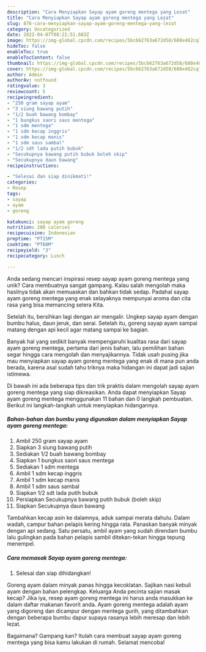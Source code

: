```yaml
---
description: "Cara Menyiapkan Sayap ayam goreng mentega yang Lezat"
title: "Cara Menyiapkan Sayap ayam goreng mentega yang Lezat"
slug: 876-cara-menyiapkan-sayap-ayam-goreng-mentega-yang-lezat
category: Uncategorized
date: 2022-04-07T08:21:51.683Z
image: https://img-global.cpcdn.com/recipes/5bc662763a672d58/680x482cq70/sayap-ayam-goreng-mentega-foto-resep-utama.jpg
hideToc: false
enableToc: true
enableTocContent: false
thumbnail: https://img-global.cpcdn.com/recipes/5bc662763a672d58/680x482cq70/sayap-ayam-goreng-mentega-foto-resep-utama.jpg
cover: https://img-global.cpcdn.com/recipes/5bc662763a672d58/680x482cq70/sayap-ayam-goreng-mentega-foto-resep-utama.jpg
author: Admin
authorAv: notfound
ratingvalue: 3
reviewcount: 5
recipeingredient:
- "250 gram sayap ayam"
- "3 siung bawang putih"
- "1/2 buah bawang bombay"
- "1 bungkus saori saus mentega"
- "1 sdm mentega"
- "1 sdm kecap inggris"
- "1 sdm kecap manis"
- "1 sdm saus sambal"
- "1/2 sdt lada putih bubuk"
- "Secukupnya bawang putih bubuk boleh skip"
- "Secukupnya daun bawang"
recipeinstructions:

- "Selesai dan siap dinikmati!"
categories:
- Resep
tags:
- sayap
- ayam
- goreng

katakunci: sayap ayam goreng 
nutrition: 280 calories
recipecuisine: Indonesian
preptime: "PT15M"
cooktime: "PT60M"
recipeyield: "3"
recipecategory: Lunch

---
```





Anda sedang mencari inspirasi resep sayap ayam goreng mentega yang unik? Cara membuatnya sangat gampang. Kalau salah mengolah maka hasilnya tidak akan memuaskan dan bahkan tidak sedap. Padahal sayap ayam goreng mentega yang enak selayaknya mempunyai aroma dan cita rasa yang bisa memancing selera Kita.





Setelah itu, bersihkan lagi dengan air mengalir. Ungkep sayap ayam dengan bumbu halus, daun jeruk, dan serai. Setelah itu, goreng sayap ayam sampai matang dengan api kecil agar matang sampai ke bagian.

Banyak hal yang sedikit banyak mempengaruhi kualitas rasa dari sayap ayam goreng mentega, pertama dari jenis bahan, lalu pemilihan bahan segar hingga cara mengolah dan menyajikannya. Tidak usah pusing jika mau menyiapkan sayap ayam goreng mentega yang enak di mana pun anda berada, karena asal sudah tahu triknya maka hidangan ini dapat jadi sajian istimewa.






Di bawah ini ada beberapa tips dan trik praktis dalam mengolah sayap ayam goreng mentega yang siap dikreasikan. Anda dapat menyiapkan Sayap ayam goreng mentega menggunakan 11 bahan dan 0 langkah pembuatan. Berikut ini langkah-langkah untuk menyiapkan hidangannya.

<!--inarticleads1-->

##### Bahan-bahan dan bumbu yang digunakan dalam menyiapkan Sayap ayam goreng mentega:

1. Ambil 250 gram sayap ayam
1. Siapkan 3 siung bawang putih
1. Sediakan 1/2 buah bawang bombay
1. Siapkan 1 bungkus saori saus mentega
1. Sediakan 1 sdm mentega
1. Ambil 1 sdm kecap inggris
1. Ambil 1 sdm kecap manis
1. Ambil 1 sdm saus sambal
1. Siapkan 1/2 sdt lada putih bubuk
1. Persiapkan Secukupnya bawang putih bubuk (boleh skip)
1. Siapkan Secukupnya daun bawang


Tambahkan kecap asin ke dalamnya, aduk sampai merata dahulu. Dalam wadah, campur bahan pelapis kering hingga rata. Panaskan banyak minyak dengan api sedang. Satu persatu, ambil ayam yang sudah direndam bumbu lalu gulingkan pada bahan pelapis sambil ditekan-tekan hingga tepung menempel. 

<!--inarticleads2-->

##### Cara memasak Sayap ayam goreng mentega:


1. Selesai dan siap dihidangkan!

Goreng ayam dalam minyak panas hingga kecoklatan. Sajikan nasi kebuli ayam dengan bahan pelengkap. Keluarga Anda pecinta sajian masak kecap? Jika iya, resep ayam goreng mentega ini harus anda masukkan ke dalam daftar makanan favorit anda. Ayam goreng mentega adalah ayam yang digoreng dan dicampur dengan mentega gurih, yang ditambahkan dengan beberapa bumbu dapur supaya rasanya lebih meresap dan lebih lezat. 

Bagaimana? Gampang kan? Itulah cara membuat sayap ayam goreng mentega yang bisa kamu lakukan di rumah. Selamat mencoba!
